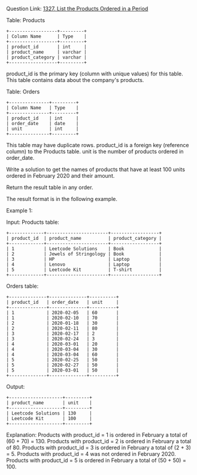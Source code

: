 Question Link: [1327. List the Products Ordered in a Period](https://leetcode.com/problems/list-the-products-ordered-in-a-period/description/?envType=study-plan-v2&envId=top-sql-50)

Table: Products

```
+------------------+---------+
| Column Name      | Type    |
+------------------+---------+
| product_id       | int     |
| product_name     | varchar |
| product_category | varchar |
+------------------+---------+
```

product_id is the primary key (column with unique values) for this table.
This table contains data about the company's products.

Table: Orders

```
+---------------+---------+
| Column Name   | Type    |
+---------------+---------+
| product_id    | int     |
| order_date    | date    |
| unit          | int     |
+---------------+---------+
```

This table may have duplicate rows.
product_id is a foreign key (reference column) to the Products table.
unit is the number of products ordered in order_date.

Write a solution to get the names of products that have at least 100 units ordered in February 2020 and their amount.

Return the result table in any order.

The result format is in the following example.

Example 1:

Input:
Products table:

```
+-------------+-----------------------+------------------+
| product_id  | product_name          | product_category |
+-------------+-----------------------+------------------+
| 1           | Leetcode Solutions    | Book             |
| 2           | Jewels of Stringology | Book             |
| 3           | HP                    | Laptop           |
| 4           | Lenovo                | Laptop           |
| 5           | Leetcode Kit          | T-shirt          |
+-------------+-----------------------+------------------+
```

Orders table:

```
+--------------+--------------+----------+
| product_id   | order_date   | unit     |
+--------------+--------------+----------+
| 1            | 2020-02-05   | 60       |
| 1            | 2020-02-10   | 70       |
| 2            | 2020-01-18   | 30       |
| 2            | 2020-02-11   | 80       |
| 3            | 2020-02-17   | 2        |
| 3            | 2020-02-24   | 3        |
| 4            | 2020-03-01   | 20       |
| 4            | 2020-03-04   | 30       |
| 4            | 2020-03-04   | 60       |
| 5            | 2020-02-25   | 50       |
| 5            | 2020-02-27   | 50       |
| 5            | 2020-03-01   | 50       |
+--------------+--------------+----------+
```

Output:

```
+--------------------+---------+
| product_name       | unit    |
+--------------------+---------+
| Leetcode Solutions | 130     |
| Leetcode Kit       | 100     |
+--------------------+---------+
```

Explanation:
Products with product_id = 1 is ordered in February a total of (60 + 70) = 130.
Products with product_id = 2 is ordered in February a total of 80.
Products with product_id = 3 is ordered in February a total of (2 + 3) = 5.
Products with product_id = 4 was not ordered in February 2020.
Products with product_id = 5 is ordered in February a total of (50 + 50) = 100.

